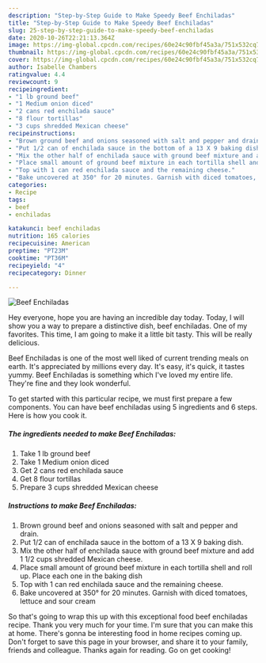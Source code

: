 ```yaml
---
description: "Step-by-Step Guide to Make Speedy Beef Enchiladas"
title: "Step-by-Step Guide to Make Speedy Beef Enchiladas"
slug: 25-step-by-step-guide-to-make-speedy-beef-enchiladas
date: 2020-10-26T22:21:13.364Z
image: https://img-global.cpcdn.com/recipes/60e24c90fbf45a3a/751x532cq70/beef-enchiladas-recipe-main-photo.jpg
thumbnail: https://img-global.cpcdn.com/recipes/60e24c90fbf45a3a/751x532cq70/beef-enchiladas-recipe-main-photo.jpg
cover: https://img-global.cpcdn.com/recipes/60e24c90fbf45a3a/751x532cq70/beef-enchiladas-recipe-main-photo.jpg
author: Isabelle Chambers
ratingvalue: 4.4
reviewcount: 9
recipeingredient:
- "1 lb ground beef"
- "1 Medium onion diced"
- "2 cans red enchilada sauce"
- "8 flour tortillas"
- "3 cups shredded Mexican cheese"
recipeinstructions:
- "Brown ground beef and onions seasoned with salt and pepper and drain."
- "Put 1/2 can of enchilada sauce in the bottom of a 13 X 9 baking dish."
- "Mix the other half of enchilada sauce with ground beef mixture and add 1 1/2 cups shredded Mexican cheese."
- "Place small amount of ground beef mixture in each tortilla shell and roll up. Place each one in the baking dish"
- "Top with 1 can red enchilada sauce and the remaining cheese."
- "Bake uncovered at 350° for 20 minutes. Garnish with diced tomatoes, lettuce and sour cream"
categories:
- Recipe
tags:
- beef
- enchiladas

katakunci: beef enchiladas 
nutrition: 165 calories
recipecuisine: American
preptime: "PT23M"
cooktime: "PT36M"
recipeyield: "4"
recipecategory: Dinner

---
```



![Beef Enchiladas](https://img-global.cpcdn.com/recipes/60e24c90fbf45a3a/751x532cq70/beef-enchiladas-recipe-main-photo.jpg)

Hey everyone, hope you are having an incredible day today. Today, I will show you a way to prepare a distinctive dish, beef enchiladas. One of my favorites. This time, I am going to make it a little bit tasty. This will be really delicious.

Beef Enchiladas is one of the most well liked of current trending meals on earth. It's appreciated by millions every day. It's easy, it's quick, it tastes yummy. Beef Enchiladas is something which I've loved my entire life. They're fine and they look wonderful.




To get started with this particular recipe, we must first prepare a few components. You can have beef enchiladas using 5 ingredients and 6 steps. Here is how you cook it.

<!--inarticleads1-->

##### The ingredients needed to make Beef Enchiladas:

1. Take 1 lb ground beef
1. Take 1 Medium onion diced
1. Get 2 cans red enchilada sauce
1. Get 8 flour tortillas
1. Prepare 3 cups shredded Mexican cheese




<!--inarticleads2-->

##### Instructions to make Beef Enchiladas:

1. Brown ground beef and onions seasoned with salt and pepper and drain.
1. Put 1/2 can of enchilada sauce in the bottom of a 13 X 9 baking dish.
1. Mix the other half of enchilada sauce with ground beef mixture and add 1 1/2 cups shredded Mexican cheese.
1. Place small amount of ground beef mixture in each tortilla shell and roll up. Place each one in the baking dish
1. Top with 1 can red enchilada sauce and the remaining cheese.
1. Bake uncovered at 350° for 20 minutes. Garnish with diced tomatoes, lettuce and sour cream




So that's going to wrap this up with this exceptional food beef enchiladas recipe. Thank you very much for your time. I'm sure that you can make this at home. There's gonna be interesting food in home recipes coming up. Don't forget to save this page in your browser, and share it to your family, friends and colleague. Thanks again for reading. Go on get cooking!
